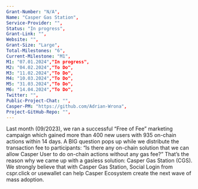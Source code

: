 ```yaml
---
Grant-Number: "N/A",
Name: "Casper Gas Station",
Service-Provider: "",
Status: "In progress",
Grant-Link: "",
Website: "",
Grant-Size: "Large",
Total-Milestones: "6",
Current-Milestone: "M1",
M1: "07.01.2024","In progress",
M2: "04.02.2024","To Do",
M3: "11.02.2024","To Do",
M4: "10.03.2024","To Do",
M5: "31.03.2024","To Do",
M6: "14.04.2024","To Do",
Twitter: "",
Public-Project-Chat: "",
Casper-PM: "https://github.com/Adrian-Wrona",
Project-GitHub-Repo: "",
---
```

<!--lang:en--> 

Last month (09/2023), we ran a successful “Free of Fee” marketing campaign which
gained more than 400 new users with 935 on-chain actions within 14 days.
A BIG question pops up while we distribute the transaction fee to participants: “Is there
any on-chain solution that we can allow Casper User to do on-chain actions without any
gas fee?”
That’s the reason why we came up with a gasless solution: Casper Gas Station (CGS).
We strongly believe that with Casper Gas Station, Social Login from cspr.click or usewallet
can help Casper Ecosystem create the next wave of mass adoption.


<!--lang:es--] 
<!--lang:de--] 
<!--lang:fr--] 
<!--lang:pl--] 
<!--lang:uk--] 
[!--lang:*-->  
